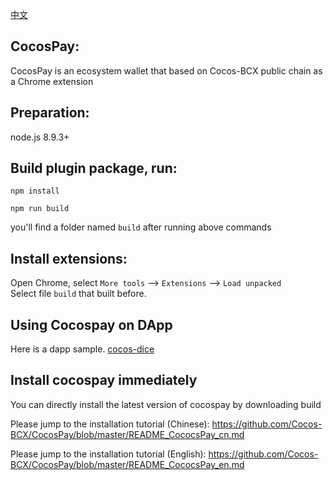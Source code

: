   [中文](https://github.com/Cocos-BCX/CocosPay/blob/master/README_cn.md)

## CocosPay:

CocosPay is an ecosystem wallet that based on Cocos-BCX public chain as a Chrome extension

## Preparation:
node.js 8.9.3+


## Build plugin package, run: 

```
npm install
```

```
npm run build
```

you'll find a folder named `build` after running above commands

## Install extensions:
Open Chrome, select `More tools` --> `Extensions` --> `Load unpacked`  
Select file `build` that built before.


## Using Cocospay on DApp

Here is a dapp sample. [cocos-dice](https://github.com/Cocos-BCX/cocos-dice-sample) 


## Install cocospay immediately

You can directly install the latest version of cocospay by downloading build

 Please jump to the installation tutorial (Chinese): https://github.com/Cocos-BCX/CocosPay/blob/master/README_CococsPay_cn.md

 Please jump to the installation tutorial (English): https://github.com/Cocos-BCX/CocosPay/blob/master/README_CococsPay_en.md
